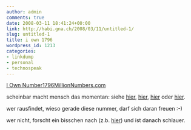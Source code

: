 ```yaml
---
author: admin
comments: true
date: 2008-03-11 18:41:24+00:00
link: http://habi.gna.ch/2008/03/11/untitled-1/
slug: untitled-1
title: i own 1796
wordpress_id: 1213
categories:
- linkdump
- personal
- technospeak
---
```


[I Own Number1796MillionNumbers.com](http://millionnumbers.com/number/1796/)  

scheinbar macht mensch das momentan: siehe [hier](http://www.rouge.ch/blog/2008/03/08/mir-gehort-die-nummer-12621/), [hier](http://www.tou.ch/blog/2008/03/09/i-own-2005/), [hier](http://kusito.ch/2008/03/09/meine-nummer/) oder [hier](http://www.chliitierchnuebler.ch/blog/?p=574).




wer rausfindet, wieso gerade diese nummer, darf sich daran freuen :-)




wer nicht, forscht ein bisschen nach (z.b. [hier](http://flickr.com/photos/habi/tags/1796/)) und ist danach schlauer.



